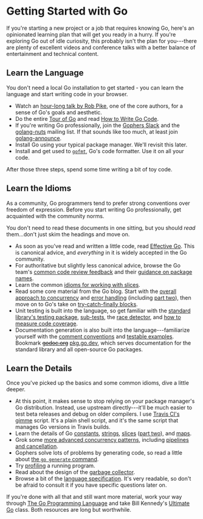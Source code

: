 # Getting Started with Go

If you're starting a new project or a job that requires knowing Go, here's an
opinionated learning plan that will get you ready in a hurry. If you're
exploring Go out of idle curiosity, this probably isn't the plan for
you---there are plenty of excellent videos and conference talks with a better
balance of entertainment and technical content.

## Learn the Language

You don't need a local Go installation to get started - you can learn the
language and start writing code in your browser.

- Watch an [hour-long talk by Rob
   Pike](http://www.infoq.com/presentations/Go-Google), one of the core
   authors, for a sense of Go's goals and aesthetic. 
- Do the entire [Tour of Go](http://tour.golang.org) and read [How to Write Go
   Code](https://golang.org/doc/code.html).
- If you're writing Go professionally, join the [Gophers
   Slack](https://invite.slack.golangbridge.org/) and the
   [golang-nuts](https://groups.google.com/forum/#!forum/golang-nuts) mailing
   list. If that sounds like too much, at least join
   [golang-announce](https://groups.google.com/forum/#!forum/golang-announce).
- Install Go using your typical package manager. We'll revisit this later.
- Install and get used to [`gofmt`](https://blog.golang.org/go-fmt-your-code),
   Go's code formatter. Use it on all your code.

After those three steps, spend some time writing a bit of toy code.

## Learn the Idioms

As a community, Go programmers tend to prefer strong conventions over freedom
of expression. Before you start writing Go professionally, get acquainted with
the community norms.

You don't need to read these documents in one sitting, but you should *read*
them...don't just skim the headings and move on.

- As soon as you've read and written a little code, read [Effective
  Go](https://golang.org/doc/effective_go.html). This is canonical advice, and
  *everything* in it is widely accepted in the Go community.
- For authoritative but slightly less canonical advice, browse the Go team's
  [common code review
  feedback](https://github.com/golang/go/wiki/CodeReviewComments) and their
  [guidance on package names](https://blog.golang.org/package-names).
- Learn the common [idioms for working with
  slices](https://github.com/golang/go/wiki/SliceTricks).
- Read some core material from the Go blog. Start with the [overall approach to
  concurrency](https://blog.golang.org/share-memory-by-communicating) and
  [error handling](https://blog.golang.org/error-handling-and-go) (including
  [part two](https://blog.golang.org/errors-are-values)), then move on to Go's
  take on [try-catch-finally
  blocks](https://blog.golang.org/defer-panic-and-recover).
- Unit testing is built into the language, so get familiar with the [standard
  library's testing package](https://golang.org/pkg/testing/),
  [sub-tests](https://blog.golang.org/subtests), the [race
  detector](https://blog.golang.org/race-detector), and [how to measure code
  coverage](https://blog.golang.org/cover).
- Documentation generation is also built into the language---familiarize
  yourself with the [comment
  conventions](https://blog.golang.org/godoc-documenting-go-code) and [testable
  examples](https://blog.golang.org/examples). Bookmark
  ~~[godoc.org](http://godoc.org)~~ [pkg.go.dev](https://pkg.go.dev), which
  serves documentation for the standard library and all open-source Go
  packages. 

## Learn the Details

Once you've picked up the basics and some common idioms, dive a little deeper.

- At this point, it makes sense to stop relying on your package manager's Go
  distribution. Instead, use upstream directly---it'll be much easier to test
  beta releases and debug on older compilers. I use [Travis CI's
  gimme](https://github.com/travis-ci/gimme) script. It's a plain shell script,
  and it's the same script that manages Go versions in Travis builds.
- Learn the details of Go [constants](https://blog.golang.org/constants),
  [strings](https://blog.golang.org/strings),
  [slices](https://blog.golang.org/go-slices-usage-and-internals) ([part
  two](https://blog.golang.org/slices)), and
  [maps](https://blog.golang.org/go-maps-in-action).
- Grok some [more advanced concurrency
  patterns](https://blog.golang.org/advanced-go-concurrency-patterns),
  including [pipelines and cancellation](https://blog.golang.org/pipelines).
- Gophers solve lots of problems by generating code, so read a little about
  [the `go generate` command](https://blog.golang.org/generate).
- Try [profiling](https://blog.golang.org/profiling-go-programs) a running
  program.
- Read about the design of the [garbage
  collector](https://blog.golang.org/go15gc).
- Browse a bit of the [language specification](https://golang.org/ref/spec).
  It's very readable, so don't be afraid to consult it if you have specific
  questions later on.

If you're done with all that and still want more material, work your way
through [The Go Programming
Language](https://www.amazon.com/Programming-Language-Addison-Wesley-Professional-Computing/dp/0134190440)
and take Bill Kennedy's [Ultimate
Go](https://www.safaribooksonline.com/library/view/ultimate-go-programming/9780134757476/)
class. Both resources are long but worthwhile.
